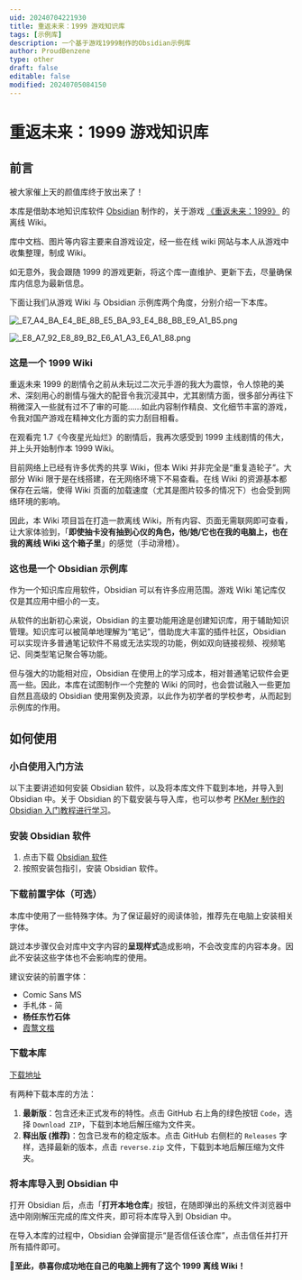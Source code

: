 ```yaml
---
uid: 20240704221930
title: 重返未来：1999 游戏知识库
tags: [示例库]
description: 一个基于游戏1999制作的Obsidian示例库
author: ProudBenzene
type: other
draft: false
editable: false
modified: 20240705084150
---
```


# 重返未来：1999 游戏知识库

## 前言

被大家催上天的颜值库终于放出来了！

本库是借助本地知识库软件 [Obsidian](https://obsidian.md/) 制作的，关于游戏 [《重返未来：1999》](https://re.bluepoch.com/home/&wd=&eqid=fbb5beb400098f260000000464755c7c) 的离线 Wiki。

库中文档、图片等内容主要来自游戏设定，经一些在线 wiki 网站与本人从游戏中收集整理，制成 Wiki。

如无意外，我会跟随 1999 的游戏更新，将这个库一直维护、更新下去，尽量确保库内信息为最新信息。

下面让我们从游戏 Wiki 与 Obsidian 示例库两个角度，分别介绍一下本库。

 ![_E7_A4_BA_E4_BE_8B_E5_BA_93_E4_B8_BB_E9_A1_B5.png](https://cdn.pkmer.cn/images/202407042223609.png!pkmer)

![_E8_A7_92_E8_89_B2_E6_A1_A3_E6_A1_88.png](https://cdn.pkmer.cn/images/202407042223138.png!pkmer)

### 这是一个 1999 Wiki

重返未来 1999 的剧情令之前从未玩过二次元手游的我大为震惊，令人惊艳的美术、深刻用心的剧情与强大的配音令我沉浸其中，尤其剧情方面，很多部分再往下稍微深入一些就有过不了审的可能……如此内容制作精良、文化细节丰富的游戏，令我对国产游戏在精神文化方面的实力刮目相看。

在观看完 1.7《今夜星光灿烂》的剧情后，我再次感受到 1999 主线剧情的伟大，并上头开始制作本 1999 Wiki。

目前网络上已经有许多优秀的共享 Wiki，但本 Wiki 并非完全是“重复造轮子”。大部分 Wiki 限于是在线搭建，在无网络环境下不易查看。在线 Wiki 的资源基本都保存在云端，使得 Wiki 页面的加载速度（尤其是图片较多的情况下）也会受到网络环境的影响。

因此，本 Wiki 项目旨在打造一款离线 Wiki，所有内容、页面无需联网即可查看，让大家体验到，「**即使抽卡没有抽到心仪的角色，他/她/它也在我的电脑上，也在我的离线 Wiki 这个箱子里**」的感觉（手动滑稽）。

### 这也是一个 Obsidian 示例库

作为一个知识库应用软件，Obsidian 可以有许多应用范围。游戏 Wiki 笔记库仅仅是其应用中细小的一支。

从软件的出新初心来说，Obsidian 的主要功能用途是创建知识库，用于辅助知识管理。知识库可以被简单地理解为“笔记”，借助庞大丰富的插件社区，Obsidian 可以实现许多普通笔记软件不易或无法实现的功能，例如双向链接视频、视频笔记、同类型笔记聚合等功能。

但与强大的功能相对应，Obsidian 在使用上的学习成本，相对普通笔记软件会更高一些。因此，本库在试图制作一个完整的 Wiki 的同时，也会尝试融入一些更加自然且高级的 Obsidian 使用案例及资源，以此作为初学者的学校参考，从而起到示例库的作用。

## 如何使用

### 小白使用入门方法

以下主要讲述如何安装 Obsidian 软件，以及将本库文件下载到本地，并导入到 Obsidian 中。关于 Obsidian 的下载安装与导入库，也可以参考 [PKMer 制作的 Obsidian 入门教程进行学习](https://www.bilibili.com/video/BV1fp4y137vg/)。

### 安装 Obsidian 软件

1. 点击下载 [Obsidian 软件](https://obsidian.md/)
2. 按照安装包指引，安装 Obsidian 软件。

### 下载前置字体（可选）

本库中使用了一些特殊字体。为了保证最好的阅读体验，推荐先在电脑上安装相关字体。

跳过本步骤仅会对库中文字内容的**呈现样式**造成影响，不会改变库的内容本身。因此不安装这些字体也不会影响库的使用。

建议安装的前置字体：

- Comic Sans MS
- 手札体 - 简
- **杨任东竹石体**
- [霞鹜文楷](https://github.com/lxgw/LxgwWenKai)

### 下载本库

[下载地址](https://github.com/ProudBenzene/Reverse1999Wiki-in-Obsidian/)

有两种下载本库的方法：

1. **最新版**：包含还未正式发布的特性。点击 GitHub 右上角的绿色按钮 `Code`，选择 `Download ZIP`，下载到本地后解压缩为文件夹。
2. **释出版 (推荐)**：包含已发布的稳定版本。点击 GitHub 右侧栏的 `Releases` 字样，选择最新的版本，点击 `reverse.zip` 文件，下载到本地后解压缩为文件夹。

### 将本库导入到 Obsidian 中

打开 Obsidian 后，点击「**打开本地仓库**」按钮，在随即弹出的系统文件浏览器中选中刚刚解压完成的库文件夹，即可将本库导入到 Obsidian 中。

在导入本库的过程中，Obsidian 会弹窗提示“是否信任该仓库”，点击信任并打开所有插件即可。

🎉**至此，恭喜你成功地在自己的电脑上拥有了这个 1999 离线 Wiki！**